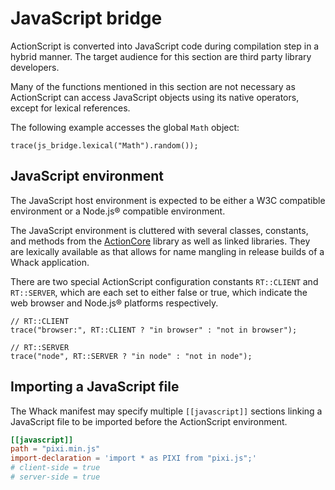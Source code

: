 # JavaScript bridge

ActionScript is converted into JavaScript code during compilation step in a hybrid manner. The target audience for this section are third party library developers.

Many of the functions mentioned in this section are not necessary as ActionScript can access JavaScript objects using its native operators, except for lexical references.

The following example accesses the global `Math` object:

```
trace(js_bridge.lexical("Math").random());
```

## JavaScript environment

The JavaScript host environment is expected to be either a W3C compatible environment or a Node.js® compatible environment.

The JavaScript environment is cluttered with several classes, constants, and methods from the [ActionCore](https://github.com/whackengine/actioncore) library as well as linked libraries. They are lexically available as that allows for name mangling in release builds of a Whack application.

There are two special ActionScript configuration constants `RT::CLIENT` and `RT::SERVER`, which are each set to either false or true, which indicate the web browser and Node.js® platforms respectively.

```
// RT::CLIENT
trace("browser:", RT::CLIENT ? "in browser" : "not in browser");

// RT::SERVER
trace("node", RT::SERVER ? "in node" : "not in node");
```

## Importing a JavaScript file

The Whack manifest may specify multiple `[[javascript]]` sections linking a JavaScript file to be imported before the ActionScript environment.

```toml
[[javascript]]
path = "pixi.min.js"
import-declaration = 'import * as PIXI from "pixi.js";'
# client-side = true
# server-side = true
```
